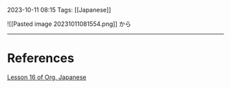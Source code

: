 2023-10-11 08:15
Tags: [[Japanese]]


![[Pasted image 20231011081554.png]]
から
___
# References
[Lesson 16 of Org. Japanese](https://www.youtube.com/watch?v=H_jePzcPFAQ&list=PLg9uYxuZf8x_A-vcqqyOFZu06WlhnypWj&index=19)